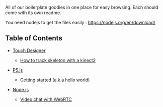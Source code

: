 All of our boilerplate goodies in one place for easy browsing. Each should come with its own readme.

You need nodejs to get the files easily : https://nodejs.org/en/download/


## Table of Contents

* [Touch Designer](TouchDesigner)

    * [How to track skeleton with a kinect2](TouchDesigner/SkeletonTracking_with_kinect2/)

* [P5.js](P5JS)
    
    * [Getting started (a.k.a hello world)](p5JS/hello_world)

* [Node.js](nodeJS)

    * [Video chat with WebRTC](nodeJS/webRTC)